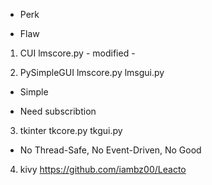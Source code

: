 + Perk
- Flaw

1. CUI
lmscore.py  - modified -

2. PySimpleGUI
lmscore.py
lmsgui.py
+ Simple
- Need subscribtion

3. tkinter
tkcore.py
tkgui.py
- No Thread-Safe, No Event-Driven, No Good

4. kivy
https://github.com/iambz00/Leacto
